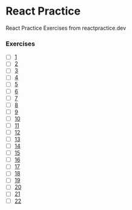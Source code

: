 # React Practice

React Practice Exercises from reactpractice.dev

### Exercises
- [ ] [1](https://reactpractice.dev/exercise/create-a-timer-that-can-be-started-and-stopped/)
- [ ] [2](https://reactpractice.dev/exercise/create-a-movie-search-page/)
- [ ] [3](https://reactpractice.dev/exercise/create-a-simple-contact-book-app/)
- [ ] [4](https://reactpractice.dev/exercise/create-a-custom-hook-that-allows-saving-items-to-the-local-storage/)
- [ ] [5](https://reactpractice.dev/exercise/build-a-simple-shopping-cart-using-react-query/)
- [ ] [6](https://reactpractice.dev/exercise/build-a-button-using-test-driven-development/)
- [ ] [7](https://reactpractice.dev/exercise/practice-react-by-fixing-tests-check-your-jsx-knowledge/)
- [ ] [8](https://reactpractice.dev/exercise/build-a-paginated-pokemons-list-with-a-load-more-button-starting-from-failing-unit-tests/)
- [ ] [9](https://reactpractice.dev/exercise/add-persistence-to-local-storage-for-an-existing-app/)
- [ ] [10](https://reactpractice.dev/exercise/build-an-accordion-component/)
- [ ] [11](https://reactpractice.dev/exercise/build-a-memory-game/)
- [ ] [12](https://reactpractice.dev/exercise/build-a-notes-app-with-react-query-and-json-server/)
- [ ] [13](https://reactpractice.dev/exercise/build-a-drag-and-drop-to-do-list/)
- [ ] [14](https://reactpractice.dev/exercise/show-top-10-articles-from-hacker-news/)
- [ ] [15](https://reactpractice.dev/exercise/build-a-typewriter-effect-component/)
- [ ] [16](https://reactpractice.dev/exercise/build-an-infinite-scrolling-list-of-pokemons/)
- [ ] [17](https://reactpractice.dev/exercise/build-the-github-issue-filter-component/)
- [ ] [18](https://reactpractice.dev/exercise/build-a-simple-auth-app-with-supabase/)
- [ ] [19](https://reactpractice.dev/exercise/build-a-public-holidays-app/)
- [ ] [20](https://reactpractice.dev/exercise/build-a-pomodoro-app/)
- [ ] [21](https://reactpractice.dev/exercise/build-a-restaurant-reservation-widget/)
- [ ] [22](https://reactpractice.dev/exercise/use-react-19-form-features-to-refactor-a-newsletter-subscribe-form/)
